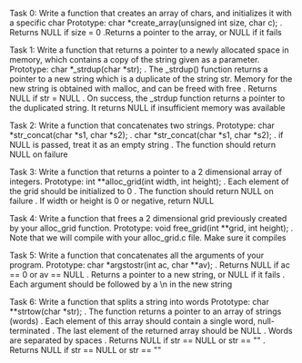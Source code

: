 Task 0: Write a function that creates an array of chars, and initializes it with a specific char Prototype: char *create_array(unsigned int size, char c); . Returns NULL if size = 0 .Returns a pointer to the array, or NULL if it fails

Task 1: Write a function that returns a pointer to a newly allocated space in memory, which contains a copy of the string given as a parameter. Prototype: char *_strdup(char *str); . The _strdup() function returns a pointer to a new string which is a duplicate of the string str. Memory for the new string is obtained with malloc, and can be freed with free . Returns NULL if str = NULL . On success, the _strdup function returns a pointer to the duplicated string. It returns NULL if insufficient memory was available

Task 2: Write a function that concatenates two strings. Prototype: char *str_concat(char *s1, char *s2); . char *str_concat(char *s1, char *s2); . if NULL is passed, treat it as an empty string . The function should return NULL on failure

Task 3: Write a function that returns a pointer to a 2 dimensional array of integers. Prototype: int **alloc_grid(int width, int height); . Each element of the grid should be initialized to 0 . The function should return NULL on failure . If width or height is 0 or negative, return NULL

Task 4: Write a function that frees a 2 dimensional grid previously created by your alloc_grid function. Prototype: void free_grid(int **grid, int height); . Note that we will compile with your alloc_grid.c file. Make sure it compiles

Task 5: Write a function that concatenates all the arguments of your program. Prototype: char *argstostr(int ac, char **av); . Returns NULL if ac == 0 or av == NULL . Returns a pointer to a new string, or NULL if it fails . Each argument should be followed by a \n in the new string

Task 6: Write a function that splits a string into words Prototype: char **strtow(char *str); . The function returns a pointer to an array of strings (words) . Each element of this array should contain a single word, null-terminated . The last element of the returned array should be NULL . Words are separated by spaces . Returns NULL if str == NULL or str == "" . Returns NULL if str == NULL or str == ""


